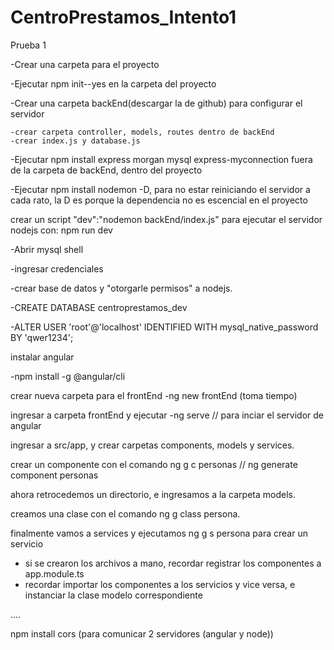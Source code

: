 # CentroPrestamos_Intento1
Prueba 1

-Crear una carpeta para el proyecto

-Ejecutar npm init--yes en la carpeta del proyecto

-Crear una carpeta backEnd(descargar la de github) para configurar el servidor

	-crear carpeta controller, models, routes dentro de backEnd
	-crear index.js y database.js

-Ejecutar npm install express morgan mysql express-myconnection fuera de la carpeta de backEnd, dentro del proyecto

-Ejecutar npm install nodemon -D, para no estar reiniciando el servidor a cada rato, la D es porque la dependencia no es escencial en el proyecto


crear un script "dev":"nodemon backEnd/index.js" para ejecutar el servidor nodejs con: npm run dev


-Abrir mysql shell

-ingresar credenciales

-crear base de datos y "otorgarle permisos" a nodejs.

-CREATE DATABASE centroprestamos_dev

-ALTER USER 'root'@'localhost' IDENTIFIED WITH mysql_native_password BY 'qwer1234';

instalar angular

-npm install -g @angular/cli

crear nueva carpeta para el frontEnd
-ng new frontEnd (toma tiempo)

ingresar a carpeta frontEnd y ejecutar
-ng serve // para inciar el servidor de angular

ingresar a src/app, y crear carpetas components, models y services.

crear un componente con el comando ng g c personas // ng generate component personas

ahora retrocedemos un directorio, e ingresamos a la carpeta models.

creamos una clase con el comando ng g class persona.

finalmente vamos a services y ejecutamos ng g s persona para crear un servicio

* si se crearon los archivos a mano, recordar registrar los componentes a app.module.ts
* recordar importar los componentes a los servicios y vice versa, e instanciar la clase modelo correspondiente

....

npm install cors (para comunicar 2 servidores (angular y node))
